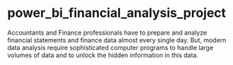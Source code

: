 # power_bi_financial_analysis_project
Accountants and Finance professionals have to prepare and analyze financial statements and finance data almost every single day. But, modern data analysis require sophisticated computer programs to handle large volumes of data and to unlock the hidden information in this data.
